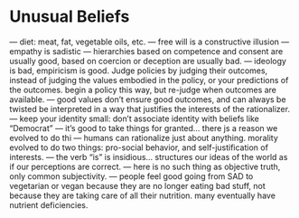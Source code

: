 
# Unusual Beliefs
— diet: meat, fat, vegetable oils, etc.
— free will is a constructive illusion
— empathy is sadistic
— hierarchies based on competence and consent are usually good, based on coercion or deception are usually bad.
— ideology is bad, empiricism is good. Judge policies by judging their outcomes, instead of judging the values embodied in the policy, or your predictions of the outcomes. begin a policy this way, but re-judge when outcomes are available.
— good values don’t ensure good outcomes, and can always be twisted be interpreted in a way that justifies the interests of the rationalizer.
— keep your identity small: don’t associate identity with beliefs like “Democrat”
— it’s good to take things for granted… there js a reason we evolved to do thi
— humans can rationalize just about anything. morality evolved to do two things: pro-social behavior, and self-justification of interests.
— the verb “is” is insidious… structures our ideas of the world as if our perceptions are correct.
— here is no such thing as objective truth, only common subjectivity.
— people feel good going from SAD to vegetarian or vegan because they are no longer eating bad stuff, not because they are taking care of all their nutrition. many eventually have nutrient deficiencies.

